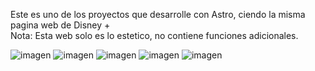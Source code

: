 Este es uno de los proyectos que desarrolle con Astro, ciendo la misma pagina web de Disney + <br>
Nota: Esta web solo es lo estetico, no contiene funciones adicionales.

![imagen](https://github.com/Mr-S4mura1/Disney-Pr/assets/113269686/5235502e-5b22-4f49-b912-4f977ef77211)
![imagen](https://github.com/Mr-S4mura1/Disney-Pr/assets/113269686/b8bbf4b1-6296-4795-a134-2e30a2f47654)
![imagen](https://github.com/Mr-S4mura1/Disney-Pr/assets/113269686/45dbae6b-76bd-4568-9445-ca0b69278663)
![imagen](https://github.com/Mr-S4mura1/Disney-Pr/assets/113269686/95f5158d-67fc-4252-a094-0a79800b45d8)
![imagen](https://github.com/Mr-S4mura1/Disney-Pr/assets/113269686/a9a91044-e9c8-496b-9923-488c6d3953ef)





